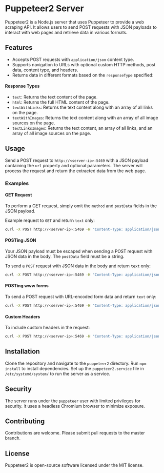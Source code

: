 # Puppeteer2 Server

Puppeteer2 is a Node.js server that uses Puppeteer to provide a web scraping API. It allows users to send POST requests with JSON payloads to interact with web pages and retrieve data in various formats.

## Features

- Accepts POST requests with `application/json` content type.
- Supports navigation to URLs with optional custom HTTP methods, post data, content type, and headers.
- Returns data in different formats based on the `responseType` specified: 

#### Response Types

- `text`: Returns the text content of the page.
- `html`: Returns the full HTML content of the page.
- `textWithLinks`: Returns the text content along with an array of all links on the page.
- `textWithImages`: Returns the text content along with an array of all image sources on the page.
- `textLinksImages`: Returns the text content, an array of all links, and an array of all image sources on the page.

## Usage

Send a POST request to `http://<server-ip>:5469` with a JSON payload containing the `url` property and optional parameters. The server will process the request and return the extracted data from the web page.

### Examples

#### GET Request

To perform a GET request, simply omit the `method` and `postData` fields in the JSON payload.

Example request to `GET` and return `text` only:

```bash
curl -X POST http://<server-ip>:5469 -H "Content-Type: application/json" -d '{"url": "https://example.com", "responseType": "text"}'
```

#### POSTing JSON

Your JSON payload must be escaped when sending a POST request with JSON data in the body. The `postData` field must be a string.

To send a `POST` request with JSON data in the body and return `text` only:

```bash
curl -X POST http://<server-ip>:5469 -H "Content-Type: application/json" -d '{"url": "https://api.example.com/data", "method": "POST","headers": {"Content-Type": "application/json"}, "postData": "{\"key\": \"value\"}", "responseType": "text"}'
```

#### POSTing www forms

To send a POST request with URL-encoded form data and return `text` only:

```bash
curl -X POST http://<server-ip>:5469 -H "Content-Type: application/json" -d '{"url": "https://api.example.com/submit", "method": "POST", "postData": "key=value&anotherKey=anotherValue", "headers": {"Content-Type": "application/x-www-form-urlencoded"}, "responseType": "text"}'
```

#### Custom Headers

To include custom headers in the request:

```bash
curl -X POST http://<server-ip>:5469 -H "Content-Type: application/json" -d '{"url": "https://example.com", "headers": {"X-Custom-Header": "value"}, "responseType": "text"}'
```

## Installation

Clone the repository and navigate to the `puppeteer2` directory. Run `npm install` to install dependencies. Set up the `puppeteer2.service` file in `/etc/systemd/system/` to run the server as a service.

## Security

The server runs under the `puppeteer` user with limited privileges for security. It uses a headless Chromium browser to minimize exposure.

## Contributing

Contributions are welcome. Please submit pull requests to the master branch.

## License

Puppeteer2 is open-source software licensed under the MIT license.